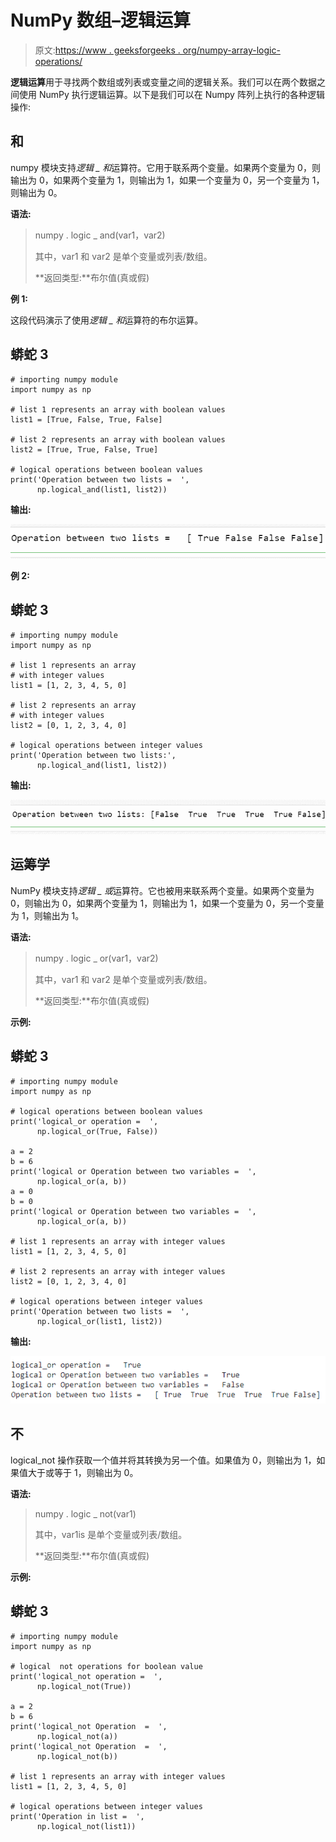 # NumPy 数组–逻辑运算

> 原文:[https://www . geeksforgeeks . org/numpy-array-logic-operations/](https://www.geeksforgeeks.org/numpy-array-logical-operations/)

**逻辑运算**用于寻找两个数组或列表或变量之间的逻辑关系。我们可以在两个数据之间使用 NumPy 执行逻辑运算。以下是我们可以在 Numpy 阵列上执行的各种逻辑操作:

## 和

numpy 模块支持*逻辑 _ 和*运算符。它用于联系两个变量。如果两个变量为 0，则输出为 0，如果两个变量为 1，则输出为 1，如果一个变量为 0，另一个变量为 1，则输出为 0。

**语法:**

> numpy . logic _ and(var1，var2)
> 
> 其中，var1 和 var2 是单个变量或列表/数组。
> 
> **返回类型:**布尔值(真或假)

**例 1:**

这段代码演示了使用*逻辑 _ 和*运算符的布尔运算。

## 蟒蛇 3

```
# importing numpy module
import numpy as np

# list 1 represents an array with boolean values
list1 = [True, False, True, False]

# list 2 represents an array with boolean values
list2 = [True, True, False, True]

# logical operations between boolean values
print('Operation between two lists =  ',
      np.logical_and(list1, list2))
```

**输出:**

![](img/d3f08f159d94637f619012185c873c05.png)

**例 2:**

## 蟒蛇 3

```
# importing numpy module
import numpy as np

# list 1 represents an array 
# with integer values
list1 = [1, 2, 3, 4, 5, 0]

# list 2 represents an array 
# with integer values
list2 = [0, 1, 2, 3, 4, 0]

# logical operations between integer values
print('Operation between two lists:', 
      np.logical_and(list1, list2))
```

**输出:**

![](img/a674789ef158c62b8211fe4e7701853d.png)

## 运筹学

NumPy 模块支持*逻辑 _ 或*运算符。它也被用来联系两个变量。如果两个变量为 0，则输出为 0，如果两个变量为 1，则输出为 1，如果一个变量为 0，另一个变量为 1，则输出为 1。

**语法:**

> numpy . logic _ or(var1，var2)
> 
> 其中，var1 和 var2 是单个变量或列表/数组。
> 
> **返回类型:**布尔值(真或假)

**示例:**

## 蟒蛇 3

```
# importing numpy module
import numpy as np

# logical operations between boolean values
print('logical_or operation =  ', 
      np.logical_or(True, False))

a = 2
b = 6
print('logical or Operation between two variables =  ', 
      np.logical_or(a, b))
a = 0
b = 0
print('logical or Operation between two variables =  ', 
      np.logical_or(a, b))

# list 1 represents an array with integer values
list1 = [1, 2, 3, 4, 5, 0]

# list 2 represents an array with integer values
list2 = [0, 1, 2, 3, 4, 0]

# logical operations between integer values
print('Operation between two lists =  ', 
      np.logical_or(list1, list2))
```

**输出:**

![](img/03337024dde2f048fdefe7c50f998f60.png)

## 不

logical_not 操作获取一个值并将其转换为另一个值。如果值为 0，则输出为 1，如果值大于或等于 1，则输出为 0。

**语法:**

> numpy . logic _ not(var1)
> 
> 其中，var1is 是单个变量或列表/数组。
> 
> **返回类型:**布尔值(真或假)

**示例:**

## 蟒蛇 3

```
# importing numpy module
import numpy as np

# logical  not operations for boolean value
print('logical_not operation =  ', 
      np.logical_not(True))

a = 2
b = 6
print('logical_not Operation  =  ', 
      np.logical_not(a))
print('logical_not Operation  =  ', 
      np.logical_not(b))

# list 1 represents an array with integer values
list1 = [1, 2, 3, 4, 5, 0]

# logical operations between integer values
print('Operation in list =  ', 
      np.logical_not(list1))
```